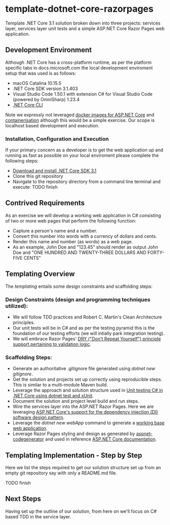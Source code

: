 # template-dotnet-core-razorpages
Template .NET Core 3.1 solution broken down into three projects: services layer, services layer unit tests and a simple ASP.NET Core Razor Pages web application.

## Development Environment
Although .NET Core has a cross-platform runtime, as per the platform specific tabs in docs.microsoft.com the local development enviroment setup that was used is as follows:

* macOS Catalina 10.15.5
* .NET Core SDK version 3.1.403
* Visual Studio Code 1.50.1 with extension C# for Visual Studio Code (powered by OmniSharp) 1.23.4
* [.NET Core CLI](https://docs.microsoft.com/en-us/dotnet/core/tools/)

Note we expressly not leveraged [docker images for ASP.NET Core](https://docs.microsoft.com/en-us/aspnet/core/host-and-deploy/docker/building-net-docker-images?view=aspnetcore-3.1) and [containerisation](https://docs.microsoft.com/en-us/dotnet/core/docker/build-container?tabs=windows) although this would be a simple exercise. Our scope is localhost based development and execution.

### Installation, Configuration and Execution

If your primary concern as a developer is to get the web application up and running as fast as possible on your local enviroment please complete the following steps:

* [Download and install .NET Core SDK 3.1](https://dotnet.microsoft.com/download)
* Clone this git repository
* Navigate to the repository directory from a command line terminal and execute: TODO finish

## Contrived Requirements

As an exercise we will develop a working web application in C# consisting of two or more web pages that perform the following function:

* Capture a person's name and a number.
* Convert this number into words with a currency of dollars and cents.
* Render this name and number (as words) as a web page.
* As an example, John Doe and "123.45" should render as output John Doe and "ONE HUNDRED AND TWENTY-THREE DOLLARS AND FORTY-FIVE CENTS"

## Templating Overview

The _templating_ entails some design constraints and scaffolding steps:

### Design Constraints (design and programming techniques utilized):

* We will follow TDD practices and Robert C. Martin's Clean Architecture principles.
* Our unit tests will be in C# and as per the testing pyramid this is the foundation of our testing efforts (we will intially park integration testing).
* We will embrace Razor Pages' [DRY ("Don't Repeat Yourself") principle support pertaining to validation logic](https://docs.microsoft.com/en-us/aspnet/core/tutorials/razor-pages/validation?view=aspnetcore-3.1&tabs=visual-studio).

### Scaffolding Steps:

* Generate an authoritative .gitignore file generated using _dotnet new gitignore_.
* Get the solution and projects set up correctly using reproducible steps. This is similar to a 
multi-module Maven build. 
* Leverage the approach and solution structure used in [Unit testing C# in .NET Core using dotnet test and xUnit](https://docs.microsoft.com/en-us/dotnet/core/testing/unit-testing-with-dotnet-test).
* Document the solution and project level build and run steps.
* Wire the services layer into the ASP.NET Razor Pages. Here we are leveraging [ASP.NET Core's support for the dependency injection (DI) software design pattern](https://docs.microsoft.com/en-us/aspnet/core/fundamentals/dependency-injection?view=aspnetcore-3.1).
* Leverage the _dotnet new webApp_ command to generate a [working base web application](https://dotnet.microsoft.com/learn/aspnet/hello-world-tutorial/create).
* Leverage Razor Pages styling and design as generated by [aspnet-codegenerator](https://docs.microsoft.com/en-us/aspnet/core/fundamentals/tools/dotnet-aspnet-codegenerator?view=aspnetcore-3.1) and used in reference [ASP.NET Core documentation](https://docs.microsoft.com/en-us/aspnet/core/tutorials/razor-pages/razor-pages-start?view=aspnetcore-3.1&tabs=visual-studio-code).

## Templating Implementation - Step by Step

Here we list the steps required to get our solution structure set up from an empty git repository say with only a README.md file.

TODO finish

## Next Steps

Having set up the outline of our solution, from here on we'll focus on C# based TDD in the service layer.